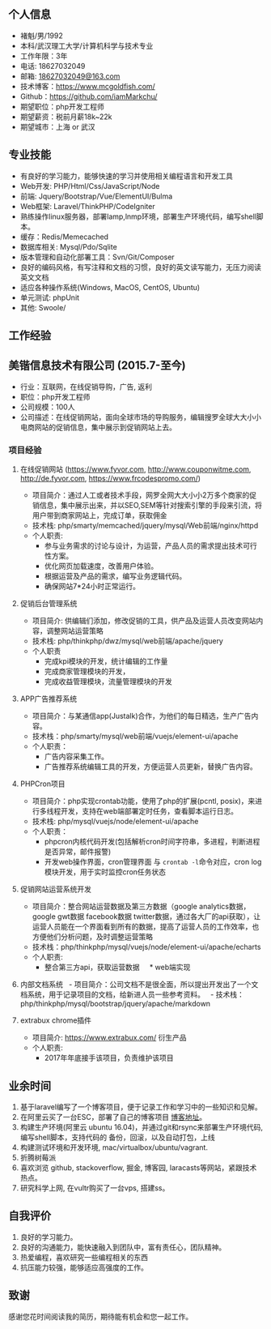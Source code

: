 ## 个人信息

- 褚魁/男/1992
- 本科/武汉理工大学/计算机科学与技术专业
- 工作年限：3年
- 电话: 18627032049
- 邮箱: 18627032049@163.com
- 技术博客：https://www.mcgoldfish.com/
- Github：https://github.com/iamMarkchu/
- 期望职位：php开发工程师
- 期望薪资：税前月薪18k~22k
- 期望城市：上海 or 武汉

## 专业技能

- 有良好的学习能力，能够快速的学习并使用相关编程语言和开发工具
- Web开发: PHP/Html/Css/JavaScript/Node
- 前端: Jquery/Bootstrap/Vue/ElementUI/Bulma
- Web框架: Laravel/ThinkPHP/CodeIgniter
- 熟练操作linux服务器，部署lamp,lnmp环境，部署生产环境代码，编写shell脚本。
- 缓存：Redis/Memecached
- 数据库相关: Mysql/Pdo/Sqlite
- 版本管理和自动化部署工具：Svn/Git/Composer
- 良好的编码风格，有写注释和文档的习惯，良好的英文读写能力，无压力阅读英文文档
- 适应各种操作系统(Windows, MacOS, CentOS, Ubuntu)
- 单元测试: phpUnit
- 其他: Swoole/

## 工作经验

## 美锴信息技术有限公司 (2015.7-至今)

* 行业：互联网，在线促销导购，广告, 返利
* 职位：php开发工程师
* 公司规模：100人
* 公司描述：在线促销网站，面向全球市场的导购服务，编辑搜罗全球大大小小电商网站的促销信息，集中展示到促销网站上去。

### 项目经验

1. 在线促销网站 (https://www.fyvor.com, http://www.couponwitme.com, http://de.fyvor.com, https://www.frcodespromo.com/)
   - 项目简介：通过人工或者技术手段，网罗全网大大小小2万多个商家的促销信息，集中展示出来，并以SEO,SEM等针对搜索引擎的手段来引流，将用户带到商家网站上，完成订单，获取佣金
   - 技术栈: php/smarty/memcached/jquery/mysql/Web前端/nginx/httpd
   - 个人职责:
     * 参与业务需求的讨论与设计，为运营，产品人员的需求提出技术可行性方案。
     * 优化网页加载速度，改善用户体验。
     * 根据运营及产品的需求，编写业务逻辑代码。
     * 确保网站7*24小时正常运行。
2. 促销后台管理系统
   - 项目简介: 供编辑们添加，修改促销的工具，供产品及运营人员改变网站内容，调整网站运营策略
   - 技术栈: php/thinkphp/dwz/mysql/web前端/apache/jquery
   - 个人职责
     * 完成kpi模块的开发，统计编辑的工作量
     * 完成商家管理模块的开发，
     * 完成收益管理模块，流量管理模块的开发
3. APP广告推荐系统
   - 项目简介：与某通信app(Justalk)合作，为他们的每日精选，生产广告内容。
   - 技术栈：php/smarty/mysql/web前端/vuejs/element-ui/apache
   - 个人职责：
     * 广告内容采集工作。
     * 广告推荐系统编辑工具的开发，方便运营人员更新，替换广告内容。
4. PHPCron项目
   - 项目简介：php实现crontab功能，使用了php的扩展(pcntl, posix)，来进行多线程开发，支持在web端部署定时任务，查看脚本运行日志。
   - 技术栈: php/mysql/vuejs/node/element-ui/apache
   - 个人职责：
     * phpcron内核代码开发(包括解析cron时间字符串，多进程，判断进程是否异常，邮件报警)
     * 开发web操作界面，cron管理界面 与 `crontab -l`命令对应，cron log模块开发，用于实时监控cron任务状态
5. 促销网站运营系统开发
   - 项目简介：整合网站运营数据及第三方数据（google analytics数据，google gwt数据 facebook数据 twitter数据，通过各大厂的api获取），让运营人员能在一个界面看到所有的数据，提高了运营人员的工作效率，也方便他们分析问题，及时调整运营策略
   - 技术栈：php/thinkphp/mysql/vuejs/node/element-ui/apache/echarts
   - 个人职责:
     * 整合第三方api，获取运营数据
     * web端实现
6. 内部文档系统
   - 项目简介：公司文档不是很全面，所以提出开发出了一个文档系统，用于记录项目的文档，给新进人员一些参考资料。
   - 技术栈： php/thinkphp/mysql/bootstrap/jquery/apache/markdown

7. extrabux chrome插件
   - 项目简介: https://www.extrabux.com/ 衍生产品
   - 个人职责:
     * 2017年年底接手该项目，负责维护该项目

## 业余时间

1. 基于laravel编写了一个博客项目，便于记录工作和学习中的一些知识和见解。
2. 在阿里云买了一台ESC，部署了自己的博客项目 [博客地址](https://www.mcgoldfish.com/)。
3. 构建生产环境(阿里云 ubuntu 16.04)，并通过git和rsync来部署生产环境代码, 编写shell脚本，支持代码的 备份，回滚，以及自动打包，上线
4. 构建测试环境和开发环境, mac/virtualbox/ubuntu/vagrant.
5. 折腾树莓派
6. 喜欢浏览 github, stackoverflow, 掘金, 博客园, laracasts等网站，紧跟技术热点。
7. 研究科学上网, 在vultr购买了一台vps, 搭建ss。

## 自我评价
1. 良好的学习能力。
2. 良好的沟通能力，能快速融入到团队中，富有责任心，团队精神。
3. 热爱编程，喜欢研究一些编程相关的东西
4. 抗压能力较强，能够适应高强度的工作。

## 致谢

感谢您花时间阅读我的简历，期待能有机会和您一起工作。
